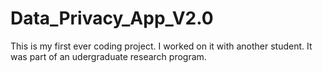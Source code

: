 # Data_Privacy_App_V2.0
This is my first ever coding project. I worked on it with another student. It was part of an udergraduate research program. 
